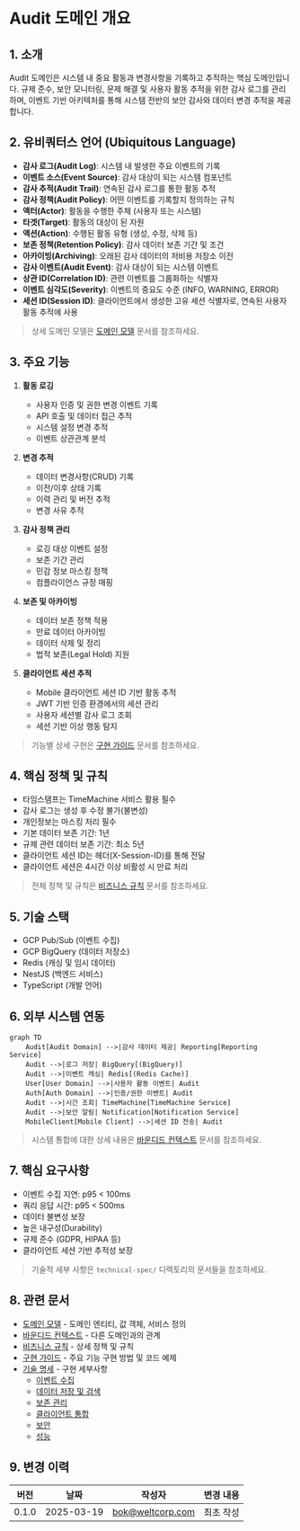 # Audit 도메인 개요

## 1. 소개
Audit 도메인은 시스템 내 중요 활동과 변경사항을 기록하고 추적하는 핵심 도메인입니다. 규제 준수, 보안 모니터링, 문제 해결 및 사용자 활동 추적을 위한 감사 로그를 관리하며, 이벤트 기반 아키텍처를 통해 시스템 전반의 보안 감사와 데이터 변경 추적을 제공합니다.

## 2. 유비쿼터스 언어 (Ubiquitous Language)
- **감사 로그(Audit Log)**: 시스템 내 발생한 주요 이벤트의 기록
- **이벤트 소스(Event Source)**: 감사 대상이 되는 시스템 컴포넌트
- **감사 추적(Audit Trail)**: 연속된 감사 로그를 통한 활동 추적
- **감사 정책(Audit Policy)**: 어떤 이벤트를 기록할지 정의하는 규칙
- **액터(Actor)**: 활동을 수행한 주체 (사용자 또는 시스템)
- **타겟(Target)**: 활동의 대상이 된 자원
- **액션(Action)**: 수행된 활동 유형 (생성, 수정, 삭제 등)
- **보존 정책(Retention Policy)**: 감사 데이터 보존 기간 및 조건
- **아카이빙(Archiving)**: 오래된 감사 데이터의 저비용 저장소 이전
- **감사 이벤트(Audit Event)**: 감사 대상이 되는 시스템 이벤트
- **상관 ID(Correlation ID)**: 관련 이벤트를 그룹화하는 식별자
- **이벤트 심각도(Severity)**: 이벤트의 중요도 수준 (INFO, WARNING, ERROR)
- **세션 ID(Session ID)**: 클라이언트에서 생성한 고유 세션 식별자로, 연속된 사용자 활동 추적에 사용

> 상세 도메인 모델은 [도메인 모델](domain-model.md) 문서를 참조하세요.

## 3. 주요 기능
1. **활동 로깅**
   - 사용자 인증 및 권한 변경 이벤트 기록
   - API 호출 및 데이터 접근 추적
   - 시스템 설정 변경 추적
   - 이벤트 상관관계 분석

2. **변경 추적**
   - 데이터 변경사항(CRUD) 기록
   - 이전/이후 상태 기록
   - 이력 관리 및 버전 추적
   - 변경 사유 추적

3. **감사 정책 관리**
   - 로깅 대상 이벤트 설정
   - 보존 기간 관리
   - 민감 정보 마스킹 정책
   - 컴플라이언스 규정 매핑

4. **보존 및 아카이빙**
   - 데이터 보존 정책 적용
   - 만료 데이터 아카이빙
   - 데이터 삭제 및 정리
   - 법적 보존(Legal Hold) 지원

5. **클라이언트 세션 추적**
   - Mobile 클라이언트 세션 ID 기반 활동 추적
   - JWT 기반 인증 환경에서의 세션 관리
   - 사용자 세션별 감사 로그 조회
   - 세션 기반 이상 행동 탐지

> 기능별 상세 구현은 [구현 가이드](implementation.md) 문서를 참조하세요.

## 4. 핵심 정책 및 규칙
- 타임스탬프는 TimeMachine 서비스 활용 필수
- 감사 로그는 생성 후 수정 불가(불변성)
- 개인정보는 마스킹 처리 필수
- 기본 데이터 보존 기간: 1년
- 규제 관련 데이터 보존 기간: 최소 5년
- 클라이언트 세션 ID는 헤더(X-Session-ID)를 통해 전달
- 클라이언트 세션은 4시간 이상 비활성 시 만료 처리

> 전체 정책 및 규칙은 [비즈니스 규칙](business-rules.md) 문서를 참조하세요.

## 5. 기술 스택
- GCP Pub/Sub (이벤트 수집)
- GCP BigQuery (데이터 저장소)
- Redis (캐싱 및 임시 데이터)
- NestJS (백엔드 서비스)
- TypeScript (개발 언어)

## 6. 외부 시스템 연동
```mermaid
graph TD
    Audit[Audit Domain] -->|감사 데이터 제공| Reporting[Reporting Service]
    Audit -->|로그 저장| BigQuery[(BigQuery)]
    Audit -->|이벤트 캐싱| Redis[(Redis Cache)]
    User[User Domain] -->|사용자 활동 이벤트| Audit
    Auth[Auth Domain] -->|인증/권한 이벤트| Audit
    Audit -->|시간 조회| TimeMachine[TimeMachine Service]
    Audit -->|보안 알림| Notification[Notification Service]
    MobileClient[Mobile Client] -->|세션 ID 전송| Audit
```

> 시스템 통합에 대한 상세 내용은 [바운디드 컨텍스트](bounded-context.md) 문서를 참조하세요.

## 7. 핵심 요구사항
- 이벤트 수집 지연: p95 < 100ms
- 쿼리 응답 시간: p95 < 500ms
- 데이터 불변성 보장
- 높은 내구성(Durability)
- 규제 준수 (GDPR, HIPAA 등)
- 클라이언트 세션 기반 추적성 보장

> 기술적 세부 사항은 `technical-spec/` 디렉토리의 문서들을 참조하세요.

## 8. 관련 문서
- [도메인 모델](domain-model.md) - 도메인 엔티티, 값 객체, 서비스 정의
- [바운디드 컨텍스트](bounded-context.md) - 다른 도메인과의 관계
- [비즈니스 규칙](business-rules.md) - 상세 정책 및 규칙
- [구현 가이드](implementation.md) - 주요 기능 구현 방법 및 코드 예제
- [기술 명세](technical-spec/) - 구현 세부사항
  - [이벤트 수집](technical-spec/event-collection.md)
  - [데이터 저장 및 검색](technical-spec/data-storage.md)
  - [보존 관리](technical-spec/retention-management.md)
  - [클라이언트 통합](technical-spec/client-integration.md)
  - [보안](technical-spec/security.md)
  - [성능](technical-spec/performance.md)

## 9. 변경 이력
| 버전 | 날짜 | 작성자 | 변경 내용 |
|-----|------|--------|-----------|
| 0.1.0 | 2025-03-19 | bok@weltcorp.com | 최초 작성 |